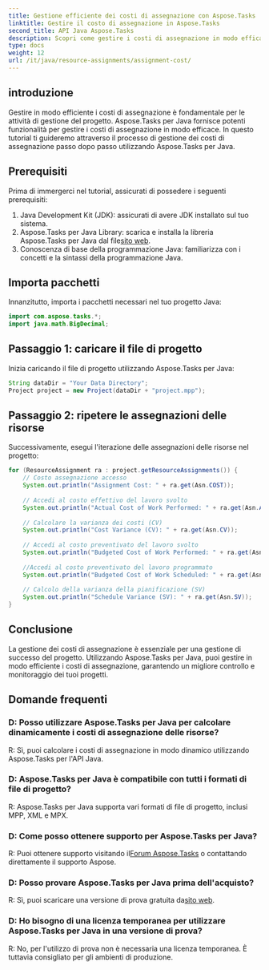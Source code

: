 ```yaml
---
title: Gestione efficiente dei costi di assegnazione con Aspose.Tasks
linktitle: Gestire il costo di assegnazione in Aspose.Tasks
second_title: API Java Aspose.Tasks
description: Scopri come gestire i costi di assegnazione in modo efficace in Aspose.Tasks per Java. Guida passo passo per gestire in modo efficiente le risorse del progetto.
type: docs
weight: 12
url: /it/java/resource-assignments/assignment-cost/
---
```

## introduzione
Gestire in modo efficiente i costi di assegnazione è fondamentale per le attività di gestione del progetto. Aspose.Tasks per Java fornisce potenti funzionalità per gestire i costi di assegnazione in modo efficace. In questo tutorial ti guideremo attraverso il processo di gestione dei costi di assegnazione passo dopo passo utilizzando Aspose.Tasks per Java.
## Prerequisiti
Prima di immergerci nel tutorial, assicurati di possedere i seguenti prerequisiti:
1. Java Development Kit (JDK): assicurati di avere JDK installato sul tuo sistema.
2.  Aspose.Tasks per Java Library: scarica e installa la libreria Aspose.Tasks per Java dal file[sito web](https://releases.aspose.com/tasks/java/).
3. Conoscenza di base della programmazione Java: familiarizza con i concetti e la sintassi della programmazione Java.

## Importa pacchetti
Innanzitutto, importa i pacchetti necessari nel tuo progetto Java:
```java
import com.aspose.tasks.*;
import java.math.BigDecimal;
```
## Passaggio 1: caricare il file di progetto
Inizia caricando il file di progetto utilizzando Aspose.Tasks per Java:
```java
String dataDir = "Your Data Directory";
Project project = new Project(dataDir + "project.mpp");
```
## Passaggio 2: ripetere le assegnazioni delle risorse
Successivamente, esegui l'iterazione delle assegnazioni delle risorse nel progetto:
```java
for (ResourceAssignment ra : project.getResourceAssignments()) {
    // Costo assegnazione accesso
    System.out.println("Assignment Cost: " + ra.get(Asn.COST));
    
    // Accedi al costo effettivo del lavoro svolto
    System.out.println("Actual Cost of Work Performed: " + ra.get(Asn.ACWP));
    
    // Calcolare la varianza dei costi (CV)
    System.out.println("Cost Variance (CV): " + ra.get(Asn.CV));
    
    // Accedi al costo preventivato del lavoro svolto
    System.out.println("Budgeted Cost of Work Performed: " + ra.get(Asn.BCWP));
    
    //Accedi al costo preventivato del lavoro programmato
    System.out.println("Budgeted Cost of Work Scheduled: " + ra.get(Asn.BCWS));
    
    // Calcolo della varianza della pianificazione (SV)
    System.out.println("Schedule Variance (SV): " + ra.get(Asn.SV));
}
```

## Conclusione
La gestione dei costi di assegnazione è essenziale per una gestione di successo del progetto. Utilizzando Aspose.Tasks per Java, puoi gestire in modo efficiente i costi di assegnazione, garantendo un migliore controllo e monitoraggio dei tuoi progetti.
## Domande frequenti
### D: Posso utilizzare Aspose.Tasks per Java per calcolare dinamicamente i costi di assegnazione delle risorse?
R: Sì, puoi calcolare i costi di assegnazione in modo dinamico utilizzando Aspose.Tasks per l'API Java.
### D: Aspose.Tasks per Java è compatibile con tutti i formati di file di progetto?
R: Aspose.Tasks per Java supporta vari formati di file di progetto, inclusi MPP, XML e MPX.
### D: Come posso ottenere supporto per Aspose.Tasks per Java?
 R: Puoi ottenere supporto visitando il[Forum Aspose.Tasks](https://forum.aspose.com/c/tasks/15) o contattando direttamente il supporto Aspose.
### D: Posso provare Aspose.Tasks per Java prima dell'acquisto?
 R: Sì, puoi scaricare una versione di prova gratuita da[sito web](https://releases.aspose.com/).
### D: Ho bisogno di una licenza temporanea per utilizzare Aspose.Tasks per Java in una versione di prova?
R: No, per l'utilizzo di prova non è necessaria una licenza temporanea. È tuttavia consigliato per gli ambienti di produzione.